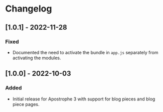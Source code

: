 # Changelog

## [1.0.1] - 2022-11-28

### Fixed

- Documented the need to activate the bundle in `app.js` separately from activating the modules.

## [1.0.0] - 2022-10-03

### Added

- Initial release for Apostrophe 3 with support for blog pieces and blog piece pages.

